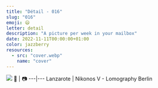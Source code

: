 ```yaml
---
title: "Détail - 016"
slug: "016"
emoji: 😃
letter: detail
description: "A picture per week in your mailbox"
date: 2022-11-11T00:00:00+01:00
color: jazzberry
resources:
  - src: "cover.webp"
    name: "cover"
---
```

![](cover)
📍 | 📷
---|---
Lanzarote | Nikonos V - Lomography Berlin
